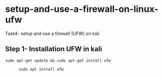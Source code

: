# setup-and-use-a-firewall-on-linux-ufw
Task4- setup and use a firewall (UFW) on kali 
## Step 1- Installation UFW in kali 

```
sudo apt-get update && sudo apt-get install ufw

      sudo apt install ufw

